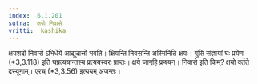 ```yaml
---
index:  6.1.201
sutra:  क्षयो निवासे
vritti:  kashika 
---
```


क्षयशदो निवासे ऽभिधेये आद्युदात्तो भवति। क्षियन्ति निवसन्ति अस्मिनिति क्षयः। पुंसि संज्ञायां घः प्रयेण (*3,3.118) इति घप्रत्ययान्तस्य प्रत्ययस्वरः प्राप्तः। क्षये जागृहि प्रप्श्यन्। निवासे इति किम्? क्षयो वर्तते दस्यूनाम्। एरच् (*3,3.56) इत्ययम् अजन्तः।

